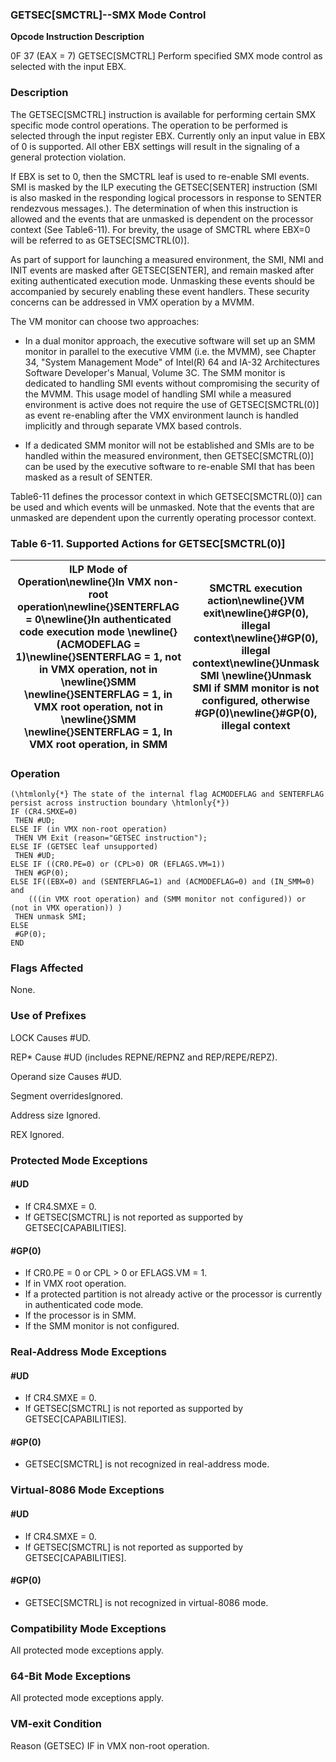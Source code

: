 ### GETSEC[SMCTRL]--SMX Mode Control


**Opcode Instruction Description**

0F 37 (EAX = 7) GETSEC[SMCTRL] Perform specified SMX mode control as selected with the input EBX.

### Description


The GETSEC[SMCTRL] instruction is available for performing certain SMX specific mode control operations. The operation to be performed is selected through the input register EBX. Currently only an input value in EBX of 0 is supported. All other EBX settings will result in the signaling of a general protection violation. 

If EBX is set to 0, then the SMCTRL leaf is used to re-enable SMI events. SMI is masked by the ILP executing the GETSEC[SENTER] instruction (SMI is also masked in the responding logical processors in response to SENTER rendezvous messages.). The determination of when this instruction is allowed and the events that are unmasked is dependent on the processor context (See Table6-11). For brevity, the usage of SMCTRL where EBX=0 will be referred to as GETSEC[SMCTRL(0)].

As part of support for launching a measured environment, the SMI, NMI and INIT events are masked after GETSEC[SENTER], and remain masked after exiting authenticated execution mode. Unmasking these events should be accompanied by securely enabling these event handlers. These security concerns can be addressed in VMX operation by a MVMM. 

The VM monitor can choose two approaches:

*  In a dual monitor approach, the executive software will set up an SMM monitor in parallel to the executive VMM (i.e. the MVMM), see Chapter 34, "System Management Mode" of Intel(R) 64 and IA-32 Architectures Software Developer's Manual, Volume 3C. The SMM monitor is dedicated to handling SMI events without compromising the security of the MVMM. This usage model of handling SMI while a measured environment is active does not require the use of GETSEC[SMCTRL(0)] as event re-enabling after the VMX environment launch is handled implicitly and through separate VMX based controls. 

*  If a dedicated SMM monitor will not be established and SMIs are to be handled within the measured environment, then GETSEC[SMCTRL(0)] can be used by the executive software to re-enable SMI that has been masked as a result of SENTER.

Table6-11 defines the processor context in which GETSEC[SMCTRL(0)] can be used and which events will be unmasked. Note that the events that are unmasked are dependent upon the currently operating processor context.

### Table 6-11.  Supported Actions for GETSEC[SMCTRL(0)]


|**ILP Mode of Operation**\newline{}In VMX non-root operation\newline{}SENTERFLAG = 0\newline{}In authenticated code execution mode \newline{}(ACMODEFLAG = 1)\newline{}SENTERFLAG = 1, not in VMX operation, not in \newline{}SMM \newline{}SENTERFLAG = 1, in VMX root operation, not in \newline{}SMM \newline{}SENTERFLAG = 1, In VMX root operation, in SMM|**SMCTRL execution action**\newline{}VM exit\newline{}#GP(0), illegal context\newline{}#GP(0), illegal context\newline{}Unmask SMI \newline{}Unmask SMI if SMM monitor is not configured, otherwise #GP(0)\newline{}#GP(0), illegal context|
|---------------------------------------------------------------------------------------------------------------------------------------------------------------------------------------------------------------------------------------------------------------------------------------------------------------------------------------------------------------|-------------------------------------------------------------------------------------------------------------------------------------------------------------------------------------------------------------------------------------------|

### Operation

```info-verb
(\htmlonly{*} The state of the internal flag ACMODEFLAG and SENTERFLAG persist across instruction boundary \htmlonly{*})
IF (CR4.SMXE=0)
 THEN #UD;
ELSE IF (in VMX non-root operation)
 THEN VM Exit (reason="GETSEC instruction");
ELSE IF (GETSEC leaf unsupported)
 THEN #UD;
ELSE IF ((CR0.PE=0) or (CPL>0) OR (EFLAGS.VM=1))
 THEN #GP(0);
ELSE IF((EBX=0) and (SENTERFLAG=1) and (ACMODEFLAG=0) and (IN_SMM=0) and
    (((in VMX root operation) and (SMM monitor not configured)) or (not in VMX operation)) )
 THEN unmask SMI;
ELSE
 #GP(0);
END
```
### Flags Affected


None.

### Use of Prefixes


LOCK Causes #UD.

REP* Cause #UD (includes REPNE/REPNZ and REP/REPE/REPZ).

Operand size Causes #UD.

Segment overridesIgnored.

Address size Ignored.

REX Ignored.


### Protected Mode Exceptions

#### #UD
* If CR4.SMXE = 0.
* If GETSEC[SMCTRL] is not reported as supported by GETSEC[CAPABILITIES].

#### #GP(0)
* If CR0.PE = 0 or CPL > 0 or EFLAGS.VM = 1.
* If in VMX root operation.
* If a protected partition is not already active or the processor is currently in authenticated code mode.
* If the processor is in SMM.
* If the SMM monitor is not configured.

### Real-Address Mode Exceptions

#### #UD
* If CR4.SMXE = 0.
* If GETSEC[SMCTRL] is not reported as supported by GETSEC[CAPABILITIES].

#### #GP(0)
* GETSEC[SMCTRL] is not recognized in real-address mode.

### Virtual-8086 Mode Exceptions

#### #UD
* If CR4.SMXE = 0.
* If GETSEC[SMCTRL] is not reported as supported by GETSEC[CAPABILITIES].

#### #GP(0)
* GETSEC[SMCTRL] is not recognized in virtual-8086 mode.

### Compatibility Mode Exceptions



All protected mode exceptions apply.


### 64-Bit Mode Exceptions



All protected mode exceptions apply.

### VM-exit Condition


Reason (GETSEC) IF in VMX non-root operation.


